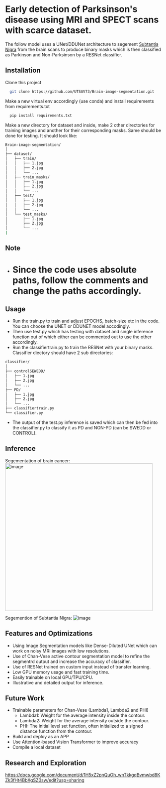 
# Early detection of Parksinson's disease using MRI and SPECT scans with scarce dataset.

The follow model uses a UNet/DDUNet architecture to segement [Subtantia Nigra](https://en.wikipedia.org/wiki/Substantia_nigra) from the brain scans to produce binary masks which is then classified as Parkinson and Non-Parksinson by a RESNet classifier.



## Installation

Clone this project

```bash
  git clone https://github.com/UTSAV73/Brain-image-segmentation.git
```
Make a new virtual env accordingly (use conda) and install requirements from requirements.txt

```bash
  pip install requirements.txt
```
Make a new directory for dataset and inside, make 2 other directories for training images and another for their corresponding masks. Same should be done for testing. It should look like:
```bash
Brain-image-segmentation/
│
├── dataset/
│   ├── train/
│   │   ├── 1.jpg
│   │   ├── 2.jpg
│   │   └── ...
│   ├── train_masks/
│   │   ├── 1.jpg
│   │   ├── 2.jpg
│   │   └── ...
│   ├── test/
│   │   ├── 1.jpg
│   │   ├── 2.jpg
│   │   └── ...
│   └── test_masks/
│       ├── 1.jpg
│       ├── 2.jpg
│       └── ...
|
```

## Note
 - # Since the code uses absolute paths, follow the comments and change the paths accordingly.
  

## Usage

- Run the train.py to train and adjust EPOCHS, batch-size etc in the code. You can choose the UNET or DDUNET model accodingly.
- Then use test.py which has testing with dataset and single inference function out of which either can be commented out to use the other accordingly.
- Run the classifiertrain.py to train the RESNet with your binary masks. Classifier diectory should have 2 sub directories:
```bash
classifier/
│
├── controlSEWEDD/
│   ├── 1.jpg
│   ├── 2.jpg
│   └── ...
├── PD/
│   ├── 1.jpg
│   ├── 2.jpg
│   └── ...
├── classifiertrain.py
└── classifier.py
```

- The output of the test.py inference is saved which can then be fed into the classifier.py to classify it as PD and NON-PD (can be SWEDD or CONTROL).


    
## Inference
Segementation of brain cancer:
<img width="474" alt="image" src="https://github.com/user-attachments/assets/268f71d4-f089-4b88-8b65-8362768b5343">

Segemention of Subtantia Nigra:
![image](https://github.com/user-attachments/assets/6bd40394-f576-4275-9db7-9c2bfb960e48)



## Features and Optimizations

- Using Image Segmentation models like Dense-Diluted UNet which can work on noisy MRI images with low resolutions.
- Use of Chan-Vese active contour segmentation model to refine the segmentrd output and increase the accuracy of classifier.
-  Use of RESNet trained on custom input instead of transfer learning.
- Low GPU memory usage and fast training time.
- Easily trainable on local GPU/TPU/CPU.
- Illustrative and detailed output for inference.


## Future Work

- Trainable parameters for Chan-Vese (Lambda1, Lambda2 and PHI)
    - Lambda1: Weight for the average intensity inside the contour.
    - Lambda2: Weight for the average intensity outside the contour.
    - PHI: The initial level set function, often initialized to a signed distance function from the contour.
- Build and deploy as an APP
- Use Attention-based Vision Transformer to improve accuracy
- Compile a local dataset


## Research and Exploration

https://docs.google.com/document/d/1H5xZ2pnQuOh_wnTkkgqBvmwbd8KZk3fHt4BbXgSZ0sw/edit?usp=sharing
